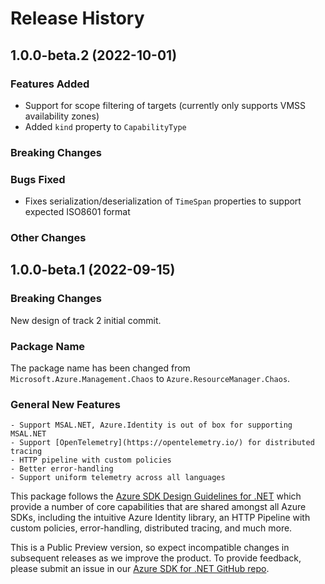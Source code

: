 # Release History

## 1.0.0-beta.2 (2022-10-01)

### Features Added

-   Support for scope filtering of targets (currently only supports VMSS availability zones)
-   Added `kind` property to `CapabilityType`

### Breaking Changes

### Bugs Fixed

-   Fixes serialization/deserialization of `TimeSpan` properties to support expected ISO8601 format

### Other Changes

## 1.0.0-beta.1 (2022-09-15)

### Breaking Changes

New design of track 2 initial commit.

### Package Name

The package name has been changed from `Microsoft.Azure.Management.Chaos` to `Azure.ResourceManager.Chaos`.

### General New Features

    - Support MSAL.NET, Azure.Identity is out of box for supporting MSAL.NET
    - Support [OpenTelemetry](https://opentelemetry.io/) for distributed tracing
    - HTTP pipeline with custom policies
    - Better error-handling
    - Support uniform telemetry across all languages

This package follows the [Azure SDK Design Guidelines for .NET](https://azure.github.io/azure-sdk/dotnet_introduction.html) which provide a number of core capabilities that are shared amongst all Azure SDKs, including the intuitive Azure Identity library, an HTTP Pipeline with custom policies, error-handling, distributed tracing, and much more.

This is a Public Preview version, so expect incompatible changes in subsequent releases as we improve the product. To provide feedback, please submit an issue in our [Azure SDK for .NET GitHub repo](https://github.com/Azure/azure-sdk-for-net/issues).
